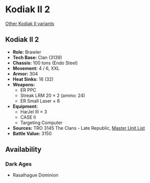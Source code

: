 # Kodiak II 2

[Other Kodiak II variants](../kodiak_ii.md)

## Kodiak II 2
- **Role:** Brawler
- **Tech Base:** Clan (3139)
- **Chassis:** 100 tons (Endo Steel)
- **Movement:** 4 / 6, XXL
- **Armor:** 304
- **Heat Sinks:** 16 (32)
- **Weapons:**
  - ER PPC
  - Streak LRM 20 × 2 (ammo: 24)
  - ER Small Laser × 8
- **Equipment:**
  - HarJel III × 3
  - CASE II
  - Targeting Computer
- **Sources:** TRO 3145 The Clans - Late Republic, [Master Unit List](http://masterunitlist.info/Unit/Details/6296/kodiak-ii-2)
- **Battle Value:** 3150

## Availability

### Dark Ages
- Rasalhague Dominion

